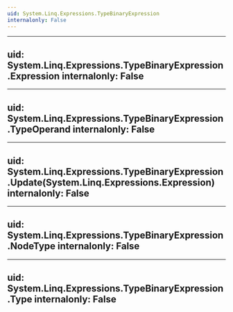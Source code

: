 ```yaml
---
uid: System.Linq.Expressions.TypeBinaryExpression
internalonly: False
---
```


---
uid: System.Linq.Expressions.TypeBinaryExpression.Expression
internalonly: False
---

---
uid: System.Linq.Expressions.TypeBinaryExpression.TypeOperand
internalonly: False
---

---
uid: System.Linq.Expressions.TypeBinaryExpression.Update(System.Linq.Expressions.Expression)
internalonly: False
---

---
uid: System.Linq.Expressions.TypeBinaryExpression.NodeType
internalonly: False
---

---
uid: System.Linq.Expressions.TypeBinaryExpression.Type
internalonly: False
---
